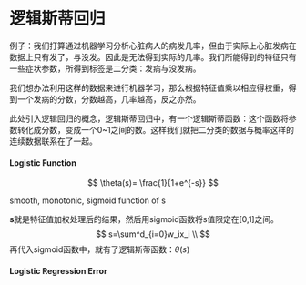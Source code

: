 # 逻辑斯蒂回归

 例子：我们打算通过机器学习分析心脏病人的病发几率，但由于实际上心脏发病在数据上只有发了，与没发。因此是无法得到实际的几率。我们所能得到的特征只有一些症状参数，所得到标签是二分类：发病与没发病。

我们想办法利用这样的数据来进行机器学习，那么根据特征值乘以相应得权重，得到一个发病的分数，分数越高，几率越高，反之亦然。

此处引入逻辑回归的概念，逻辑斯蒂回归中，有一个逻辑斯蒂函数：这个函数将参数转化成分数，变成一个0~1之间的数。这样我们就把二分类的数据与概率这样的连续数据联系在了一起。

#### Logistic Function

$$
\theta(s)= \frac{1}{1+e^{-s}}
$$

smooth, monotonic, sigmoid function of s

 **s**就是特征值加权处理后的结果，然后用sigmoid函数将s值限定在[0,1]之间。
$$
s=\sum^d_{i=0}w_ix_i
\\
$$
再代入sigmoid函数中，就有了逻辑斯蒂函数：$\theta(s)$



#### Logistic Regression Error



 

